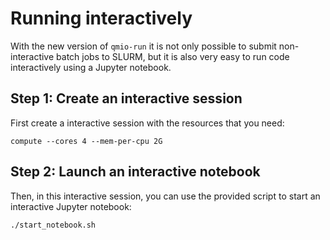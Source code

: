 # Running interactively
With the new version of `qmio-run` it is not only possible to submit non-interactive batch jobs to SLURM, but it is also very easy to run code interactively using a Jupyter notebook.

## Step 1: Create an interactive session
First create a interactive session with the resources that you need:
```
compute --cores 4 --mem-per-cpu 2G
```

## Step 2: Launch an interactive notebook
Then, in this interactive session, you can use the provided script to start an interactive Jupyter notebook:
```
./start_notebook.sh
```
